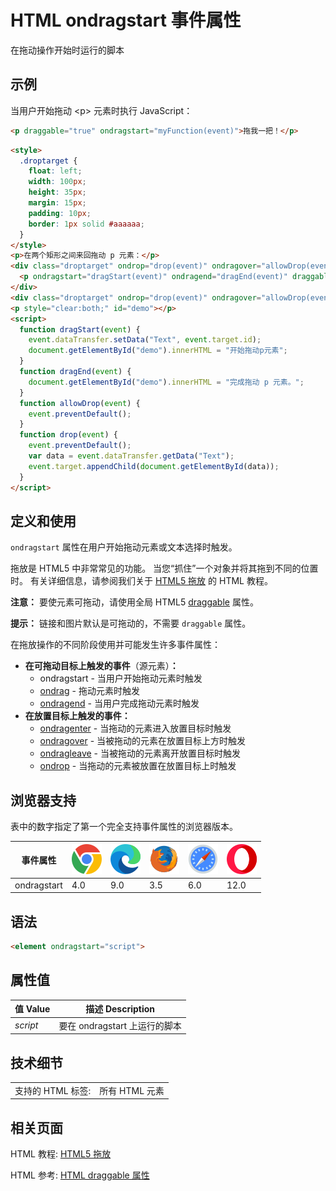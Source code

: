 HTML ondragstart 事件属性
===

在拖动操作开始时运行的脚本

## 示例

当用户开始拖动 \<p> 元素时执行 JavaScript：

```html
<p draggable="true" ondragstart="myFunction(event)">拖我一把！</p>
```

```html idoc:preview:iframe
<style>
  .droptarget {
    float: left; 
    width: 100px; 
    height: 35px;
    margin: 15px;
    padding: 10px;
    border: 1px solid #aaaaaa;
  }
</style>
<p>在两个矩形之间来回拖动 p 元素：</p>
<div class="droptarget" ondrop="drop(event)" ondragover="allowDrop(event)">
  <p ondragstart="dragStart(event)" ondragend="dragEnd(event)" draggable="true" id="dragtarget">拖我一把！</p>
</div>
<div class="droptarget" ondrop="drop(event)" ondragover="allowDrop(event)"></div>
<p style="clear:both;" id="demo"></p>
<script>
  function dragStart(event) {
    event.dataTransfer.setData("Text", event.target.id);
    document.getElementById("demo").innerHTML = "开始拖动p元素";
  }
  function dragEnd(event) {
    document.getElementById("demo").innerHTML = "完成拖动 p 元素。";
  }
  function allowDrop(event) {
    event.preventDefault();
  }
  function drop(event) {
    event.preventDefault();
    var data = event.dataTransfer.getData("Text");
    event.target.appendChild(document.getElementById(data));
  }
</script>
```


## 定义和使用

`ondragstart` 属性在用户开始拖动元素或文本选择时触发。

拖放是 HTML5 中非常常见的功能。 当您“抓住”一个对象并将其拖到不同的位置时。 有关详细信息，请参阅我们关于 [HTML5 拖放](../tutorial/draganddrop.md) 的 HTML 教程。

**注意：** 要使元素可拖动，请使用全局 HTML5 [draggable](../attribute/draggable.md) 属性。

**提示：** 链接和图片默认是可拖动的，不需要 `draggable` 属性。

在拖放操作的不同阶段使用并可能发生许多事件属性：

* **在可拖动目标上触发的事件**（源元素）**：**
  * ondragstart - 当用户开始拖动元素时触发
  * [ondrag](./ondrag.md) - 拖动元素时触发
  * [ondragend](./ondragend.md) - 当用户完成拖动元素时触发
* **在放置目标上触发的事件：**
  * [ondragenter](./ondragenter.md) - 当拖动的元素进入放置目标时触发
  * [ondragover](./ondragover.md) - 当被拖动的元素在放置目标上方时触发
  * [ondragleave](./ondragleave.md) - 当被拖动的元素离开放置目标时触发
  * [ondrop](./ondrop.md) - 当拖动的元素被放置在放置目标上时触发

## 浏览器支持

表中的数字指定了第一个完全支持事件属性的浏览器版本。

| 事件属性 | ![chrome][1] | ![edge][2] | ![firefox][3] | ![safari][4] | ![opera][5] |
| --- | --- | --- | --- | --- | --- |
| ondragstart     | 4.0 | 9.0 | 3.5 | 6.0 | 12.0 |
<!--rehype:style=width: 100%; display: inline-table;-->

## 语法

```html
<element ondragstart="script">
```

## 属性值

| 值 Value | 描述 Description |
| --- | --- |
| *script* | 要在 ondragstart 上运行的脚本 |
<!--rehype:style=width: 100%; display: inline-table;-->

## 技术细节

|   |   |
| ---- | ---- |
| 支持的 HTML 标签: | 所有 HTML 元素 |
<!--rehype:style=width: 100%; display: inline-table;-->

## 相关页面

HTML 教程: [HTML5 拖放](../tutorial/draganddrop.md)

HTML 参考: [HTML draggable 属性](../attribute/draggable.md)



[1]: ../assets/chrome.svg
[2]: ../assets/edge.svg
[3]: ../assets/firefox.svg
[4]: ../assets/safari.svg
[5]: ../assets/opera.svg
